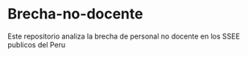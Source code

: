# Brecha-no-docente
Este repositorio analiza la brecha de personal no docente en los SSEE publicos del Peru

